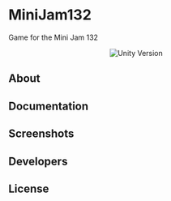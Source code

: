 # MiniJam132
Game for the Mini Jam 132


<!-- Image of the game -->
<!-- <p align="center">
      <img src="" width="726">
</p>
 -->
<p align="center">
   <img src="https://img.shields.io/badge/Engine-Unity%202021.3.24f1-blue" alt="Unity Version">
</p>

## About

## Documentation

## Screenshots
<!-- <table>
    <tr>
            <img src="Images/MainMenu.png" alt="Main Menu">
    </tr>
    <tr>
            <img src="Images/LevelsMenu.png" alt="Levels Menu">
    </tr>
    <tr>
            <img src="Images/TeapotLevel.png" alt="Level - Teapot">
    </tr>
    <tr>
            <img src="Images/ElephantLevel.png" alt="Level - Elephant">
    </tr>
    <tr>
            <img src="Images/SettingsMenu.png" alt="Settings Menu">
    </tr>
</table> -->

## Developers

<!-- - [Anastasiia Radaeva](https://github.com/AnastasiiaRadaeva)
-  -->
## License 
<!-- [MIT License](LICENSE)  -->
